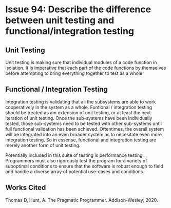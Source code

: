 # Issue 94: Describe the difference between unit testing and functional/integration testing

## Unit Testing
Unit testing is making sure that individual modules of a code function in isolation. It is imperative that each part of the code functions by themselves before attempting to bring everything together to test as a whole. 

## Functional / Integration Testing
Integration testing is validating that all the subsystems are able to work cooperatively in the system as a whole. Funtional / integration testing should be treated as am extension of unit testing, or at least the next iteration of unit testing. Once the sub-systems have been individually tested, those sub-systems need to be tested with other sub-systems until full functional validation has been achieved. Oftentimes, the overall system will be integrated into an even broader system as to necesitate even more integration testing. So in essense, functional and integration testing are merely another form of unit testing. 

Potentially included in this suite of testing is performance testing. Programmers must also rigorously test the program for a variety of suboptimal conditions to ensure that the software is robust enough to field and handle a diverse array of potential use-cases and conditions.  

## Works Cited
Thomas D, Hunt, A. The Pragmatic Programmer. Addison-Wesley; 2020.